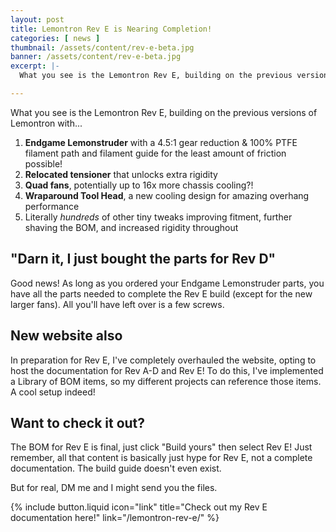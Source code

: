```yaml
---
layout: post
title: Lemontron Rev E is Nearing Completion!
categories: [ news ]
thumbnail: /assets/content/rev-e-beta.jpg
banner: /assets/content/rev-e-beta.jpg
excerpt: |-
  What you see is the Lemontron Rev E, building on the previous versions of Lemontron with the endgame Lemonstruder with a 4.5:1 gear reduction & 100% PTFE filament path and filament guide for the least amount of friction possible!

---
```


What you see is the Lemontron Rev E, building on the previous versions of Lemontron with...

1. **Endgame Lemonstruder** with a 4.5:1 gear reduction & 100% PTFE filament path and filament guide for the least
   amount of friction possible!
2. **Relocated tensioner** that unlocks extra rigidity
3. **Quad fans**, potentially up to 16x more chassis cooling?!
4. **Wraparound Tool Head**, a new cooling design for amazing overhang performance
5. Literally _hundreds_ of other tiny tweaks improving fitment, further shaving the BOM, and increased rigidity
   throughout

## "Darn it, I just bought the parts for Rev D"

Good news! As long as you ordered your Endgame Lemonstruder parts, you have all the parts needed to complete the
Rev E build (except for the new larger fans). All you'll have left over is a few screws.

## New website also

In preparation for Rev E, I've completely overhauled the website, opting to host the documentation for Rev A-D and Rev
E! To do this, I've implemented a Library of BOM items, so my different projects can reference those items. A cool setup
indeed!

## Want to check it out?

The BOM for Rev E is final, just click "Build yours" then select Rev E! Just remember, all that content is basically
just hype for Rev E, not a complete documentation. The build guide doesn't even exist.

But for real, DM me and I might send you the files.

{% include button.liquid
icon="link"
title="Check out my Rev E documentation here!"
link="/lemontron-rev-e/" %}